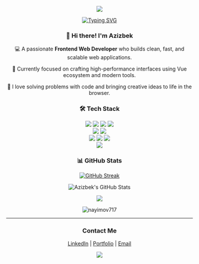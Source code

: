<p align="center">
  <img src="https://capsule-render.vercel.app/api?type=waving&height=300&color=15DBE8FF&text=Azizbek%20Nayimov&textBg=false&fontColor=fff&reversal=false&animation=fadeIn"/>
</p>

<p align="center">
    <a href="https://git.io/typing-svg"><img src="https://readme-typing-svg.demolab.com?font=Fira+Code&size=20&pause=1000&color=15DBE8FF&center=true&width=635&height=40&lines=Frontend+Developer;Creating+modern+and+responsive+web+apps;Always+learning%2C+always+coding" alt="Typing SVG" /></a>
<p>




<h3 align="center">👋 Hi there! I'm Azizbek</h3>

<p align="center">
  💻 A passionate <b>Frontend Web Developer</b> who builds clean, fast, and scalable web applications. 
</p>
<p align="center">
  🌱 Currently focused on crafting high-performance interfaces using Vue ecosystem and modern tools. 
</p>
<p align="center">
  🚀 I love solving problems with code and bringing creative ideas to life in the browser.
</p>
 
<h3 align="center">🛠 Tech Stack</h3>




<p align="center">
  <img src="https://img.shields.io/badge/HTML5-e34c26?style=for-the-badge&logo=html5&logoColor=white" />
  <img src="https://img.shields.io/badge/CSS3-264de4?style=for-the-badge&logo=css3&logoColor=white" />
  <img src="https://img.shields.io/badge/SASS-cc6699?style=for-the-badge&logo=sass&logoColor=white" />
  <img src="https://img.shields.io/badge/Tailwind_CSS-38bdf8?style=for-the-badge&logo=tailwind-css&logoColor=white" /> 
  <br/>
  <img src="https://img.shields.io/badge/JavaScript-f7df1e?style=for-the-badge&logo=javascript&logoColor=black" />
  <img src="https://img.shields.io/badge/TypeScript-3178c6?style=for-the-badge&logo=typescript&logoColor=white" />
  <br/>
  <img src="https://img.shields.io/badge/Vue.js-42b883?style=for-the-badge&logo=vue.js&logoColor=white" />
  <img src="https://img.shields.io/badge/🍍 Pinia-facc15?style=for-the-badge&logoColor=black" />
  <img src="https://img.shields.io/badge/ᨒ Nuxt.js-00dc82?style=for-the-badge&logo=nuxtdotjs&logoColor=white" />
  <br/>
  <img src="https://img.shields.io/badge/React-61DAFB?style=for-the-badge&logo=react&logoColor=black" />
  <!-- <img src="https://img.shields.io/badge/Redux-764abc?style=for-the-badge&logo=redux&logoColor=white" /> -->
  <!-- <img src="https://img.shields.io/badge/Next.js-000000?style=for-the-badge&logo=next.js&logoColor=white" /> -->
</p>


<h3 align="center">📊 GitHub Stats</h3>

<p align="center">
<!--   <img src="https://github-readme-streak-stats.herokuapp.com?user=nayimov717&theme=transparent&hide_border=true&currStreakNum=F30A49&fire=F30A49&ring=F30A49" alt="GitHub Streak" /> -->
  <a href="https://git.io/streak-stats"><img src="https://github-readme-streak-stats.herokuapp.com?user=azizbek747nayimov&theme=transparent" alt="GitHub Streak" /></a>
</p>

<p align="center">
  <img src="https://github-readme-stats.vercel.app/api?username=azizbek747nayimov&theme=transparent&show_icons=true&hide_border=true&border_radius=10" alt="Azizbek's GitHub Stats" />
</p>

<p align="center">
  <img src="https://github-readme-stats.vercel.app/api/top-langs/?username=azizbek747nayimov&theme=transparent&layout=compact&hide_border=true"  />
</p>

<p align="center"> <img src="https://komarev.com/ghpvc/?username=azizbek747nayimov&label=Profile%20views&color=0e75b6&style=flat" alt="nayimov717" /> </p>


---

<h3 align="center">Contact Me</h3>

<p align="center">
  <a href="https://www.linkedin.com/in/azizbek747nayimov">LinkedIn</a> | 
  <a href="#">Portfolio</a> | 
  <a href="azizbek747nayimov@gmail.com">Email</a>
</p>

<!--
<p align="center">
<picture>
  <source media="(prefers-color-scheme: dark)" srcset="https://raw.githubusercontent.com/nayimov717/nayimov717/output/github-snake-dark.svg" />
  <source media="(prefers-color-scheme: light)" srcset="https://raw.githubusercontent.com/nayimov717/nayimov717/output/github-snake.svg" />
  <img alt="github-snake" src="https://raw.githubusercontent.com/azykdeveloper/nayimov717/output/github-snake.svg" />
</picture>
</p>
-->

<p align="center">
  <img src="https://capsule-render.vercel.app/api?type=waving&color=15DBE8FF&height=150&section=footer"/>
</p>

